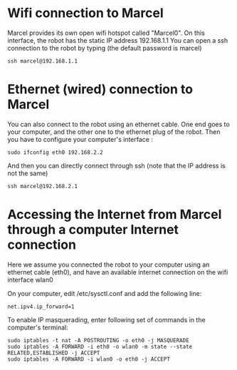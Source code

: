 # Wifi connection to Marcel

Marcel provides its own open wifi hotspot called "Marcel0". 
On this interface, the robot has the static IP address 192.168.1.1
You can open a ssh connection to the robot by typing (the default password is marcel)
````
ssh marcel@192.168.1.1
````

# Ethernet (wired) connection to Marcel

You can also connect to the robot using an ethernet cable. 
One end goes to your computer, and the other one to the ethernet plug of the robot.
Then you have to configure your computer's interface :
````
sudo ifconfig eth0 192.168.2.2
````
And then you can directly connect through ssh (note that the IP address is not the same)
````
ssh marcel@192.168.2.1
````

# Accessing the Internet from Marcel through a computer Internet connection

Here we assume you connected the robot to your computer using an ethernet cable (eth0), and have an available internet connection on the wifi interface wlan0

On your computer, edit /etc/sysctl.conf and add the following line:
````
net.ipv4.ip_forward=1
````
To enable IP masquerading, enter following set of commands in the computer's terminal:
````
sudo iptables -t nat -A POSTROUTING -o eth0 -j MASQUERADE
sudo iptables -A FORWARD -i eth0 -o wlan0 -m state --state RELATED,ESTABLISHED -j ACCEPT
sudo iptables -A FORWARD -i wlan0 -o eth0 -j ACCEPT
````
